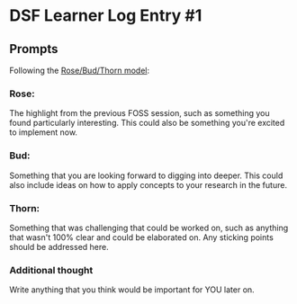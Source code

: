 # DSF Learner Log Entry #1

## Prompts
Following the [Rose/Bud/Thorn model](https://stormboard.com/blog/how-to-use-the-rose-bud-and-thorn-design-thinking-template):

### Rose:
The highlight from the previous FOSS session, such as something you found particularly interesting. This could also be something you're excited to implement now.

### Bud:
Something that you are looking forward to digging into deeper. This could also include ideas on how to apply concepts to your research in the future.

### Thorn:
Something that was challenging that could be worked on, such as anything that wasn't 100% clear and could be elaborated on. Any sticking points should be addressed here.

### Additional thought
Write anything that you think would be important for YOU later on.
